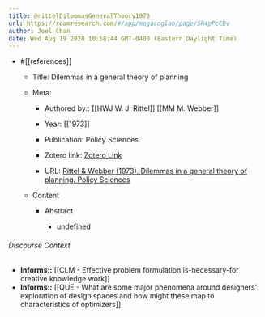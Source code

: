 ```yaml
---
title: @rittelDilemmasGeneralTheory1973
url: https://roamresearch.com/#/app/megacoglab/page/SR4pPcCDv
author: Joel Chan
date: Wed Aug 19 2020 10:58:44 GMT-0400 (Eastern Daylight Time)
---
```


- #[[references]]

    - Title: Dilemmas in a general theory of planning

    - Meta:

        - Authored by:: [[HWJ W. J. Rittel]] [[MM M. Webber]]

        - Year: [[1973]]

        - Publication: Policy Sciences

        - Zotero link: [Zotero Link](zotero://select/items/7_TY3Q2B2U)

        - URL: [Rittel & Webber (1973). Dilemmas in a general theory of planning. Policy Sciences](undefined)

    - Content

        - Abstract

            - undefined

###### Discourse Context

- **Informs::** [[CLM - Effective problem formulation is-necessary-for creative knowledge work]]
- **Informs::** [[QUE - What are some major phenomena around designers' exploration of design spaces and how might these map to characteristics of optimizers]]
